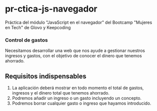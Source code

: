 # pr-ctica-js-navegador
Práctica del módulo "JavaScript en el navegador" del Bootcamp "Mujeres en Tech" de Glovo y Keepcoding

### Control de gastos

Necesitamos desarrollar una web que nos ayude a gestionar nuestros ingresos y gastos, con el objetivo de conocer el dinero que tenemos ahorrado.

## Requisitos indispensables
1. La aplicación deberá mostrar en todo momento el total de gastos, ingresos y el dinero total que tenemos ahorrado.
1. Podremos añadir un ingreso o un gasto incluyendo un concepto.
1. Podremos borrar cualquier gasto o ingreso que hayamos introducido.

